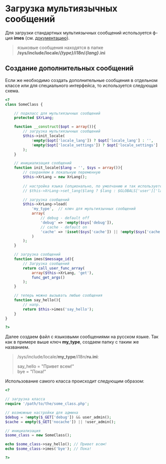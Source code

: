 # Загрузка мультиязычных сообщений

Для загрузки стандартных мультиязычных сообщений используется ф-ция **imes** (см. [документацию](http://vgit1.aynos.cz/phpdoc/1kmenu/#method_imes)).

> языковые сообщения находятся в папке **/sys/include/locale/*{type}*/i18n/*{lang}*.ini**

## Создание дополнительных сообщений

Если же необходимо создать дополнительные сообщения в отдельном классе или для специального интерфейса, то используется следующая схема.

```php
<?
class SomeClass {

	// подкласс для мультиязычных сообщений
	protected $XrLang;

	function __construct($opt = array()){
		// загрузка мультиязычных сообщений
		$this->init_locale(
			!empty($opt['locale_lang']) ? $opt['locale_lang'] : '',
			!empty($opt['locale_settings']) ? $opt['locale_settings'] : array()
		);
	}

	// инициализация сообщений
	function init_locale($lang = '', $sys = array()){
		// сохраняем в локальную переменную
		$this->XrLang = new XrLang();
		
		// настройка языка (опционально, по умолчанию и так используется $GLOBALS['user']['lang'])
		// $this->XrLang->set_lang($lang ? $lang : $GLOBALS['user']['lang']);

		// загрузка сообщений
		$this->XrLang->load(
			'my_type',	// ключ для мультиязычных сообщений
			array(
				// debug - default off
				'debug' => !empty($sys['debug']),
				// cache - default on
				'cache' => !isset($sys['cache']) || !empty($sys['cache'])
			)
		);
	}

	// загрузка сообщений
	function imes($message_id){
		// Загрузка сообщений
		return call_user_func_array(
			array($this->XrLang, 'get'), 
			func_get_args()
		);
	}

	// теперь можно вызывать любые сообщения
	function say_hello(){
		// напр.
		return $this->imes('say_hello');
	}
}

?>
```

Далее создаем файл с языковыми сообщениями на русском языке. Так как в примере выше ключ **my_type**, создаем папку с таким же названием.

> /sys/include/locale/**my_type**/i18n/**ru.ini**:
>
> say_hello = "Привет всем!"  
> bye = "Пока!"

Использование самого класса происходит следующим образом:

```php
<?

// загрузка класса
require '/path/to/the/some_class.php';

// возможные настройки для админа
$debug = !empty($_GET['debug']) && user_admin();
$cache = empty($_GET['nocache']) || !user_admin();

// инициализация
$some_class = new SomeClass();

echo $some_class->say_hello(); // Привет всем!
echo $some_class->imes('bye'); // Пока!

?>
```